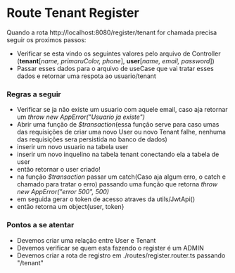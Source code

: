 # Route Tenant Register

Quando a rota http://localhost:8080/register/tenant for chamada precisa seguir os proximos passos:

- Verificar se esta vindo os seguintes valores pelo arquivo de Controller (**tenant**[_name, primaruColor, phone_], **user**[_name, email, password_])
- Passar esses dados para o arquivo de useCase que vai tratar esses dados e retornar uma respota ao usuario/tenant

### Regras a seguir

- Verificar se ja não existe um usuario com aquele email, caso aja retornar um _throw new AppError("Usuario ja existe")_
- Abrir uma função de _$transaction_(essa função serve para caso umas das requisições de criar uma novo User ou novo Tenant falhe, nenhuma das requisições sera persistida no banco de dados)
- inserir um novo usuario na tabela user
- inserir um novo inquelino na tabela tenant conectando ela a tabela de user
- então retornar o user criado!
- na função _$transaction_ passar um catch(Caso aja algum erro, o catch e chamado para tratar o erro) passando uma função que retorna _throw new AppError("error 500", 500)_
- em seguida gerar o token de acesso atraves da utils/JwtApi()
- então retorna um object{user, token}

### Pontos a se atentar

- Devemos criar uma relação entre User e Tenant
- Devemos verificar se quem esta fazendo o register é um ADMIN
- Devemos criar a rota de registro em ./routes/register.router.ts passando "/tenant"
